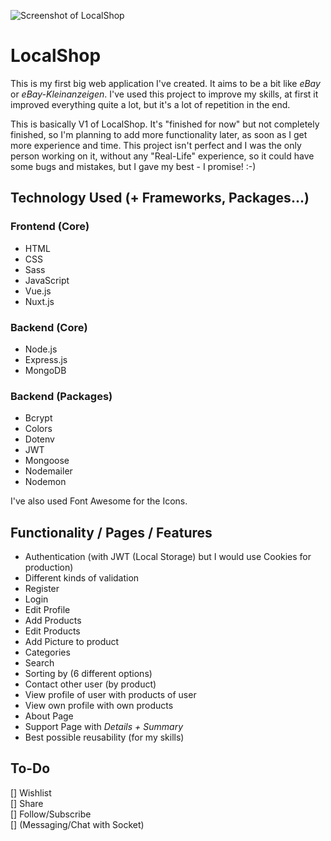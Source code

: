 ![Screenshot of LocalShop](https://i.imgur.com/XVcozta.png)

# LocalShop

This is my first big web application I've created. It aims to be a bit like _eBay_ or _eBay-Kleinanzeigen_. I've used this project to improve my skills, at first it improved everything quite a lot, but it's a lot of repetition in the end.

This is basically V1 of LocalShop. It's "finished for now" but not completely finished, so I'm planning to add more functionality later, as soon as I get more experience and time. This project isn't perfect and I was the only person working on it, without any "Real-Life" experience, so it could have some bugs and mistakes, but I gave my best - I promise! :-)

## Technology Used (+ Frameworks, Packages...)

### Frontend (Core)

- HTML
- CSS
- Sass
- JavaScript
- Vue.js
- Nuxt.js

### Backend (Core)

- Node.js
- Express.js
- MongoDB

### Backend (Packages)

- Bcrypt
- Colors
- Dotenv
- JWT
- Mongoose
- Nodemailer
- Nodemon

I've also used Font Awesome for the Icons.

## Functionality / Pages / Features

- Authentication (with JWT (Local Storage) but I would use Cookies for production)
- Different kinds of validation
- Register
- Login
- Edit Profile
- Add Products
- Edit Products
- Add Picture to product
- Categories
- Search
- Sorting by (6 different options)
- Contact other user (by product)
- View profile of user with products of user
- View own profile with own products
- About Page
- Support Page with _Details + Summary_
- Best possible reusability (for my skills)

## To-Do

[] Wishlist <br>
[] Share <br>
[] Follow/Subscribe <br>
[] (Messaging/Chat with Socket) <br>

